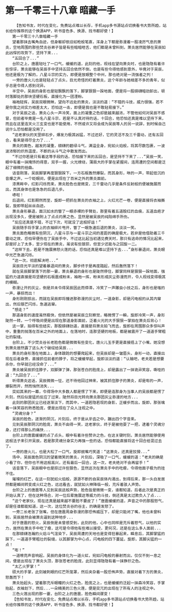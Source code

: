 # 第一千零三十八章 暗藏一手
        【告知书友，时代在变化，免费站点难以长存，手机app多书源站点切换看书大势所趋，站长给你推荐的这个换源APP，听书音色多、换源、找书都好使！】
       第一千零三十八章暗藏一手
       望着那抹去嘴角血迹，但身躯却依旧如枪般笔直，浑身上下都是弥漫着一股凌厉气息的萧炎，空地周围的那些焚炎谷弟子皆是有些暗暗咂舌，他们都是未曾料到，萧炎居然能够在吴辰如此凶悍的攻势下，坚持下来...
       “五回合了...”
       台阶之上，唐震轻吐了一口气，缓缓的道，此刻的他，视线在望向萧炎时，也是隐隐有着许些惊讶，萧炎能够在吴辰手中坚持五回合依然不倒，也是有些令得他感到意外，毕竟对于吴辰，他还是极为了解的，八星斗宗的实力，即便是放眼整个中州，那也绝对是一流强者之列！
       一旁的唐火儿也是轻轻点了点头，目光奇怪的盯着萧炎，这个年龄与她相差不多的青年，似乎总是令得人感到诧异。
       半空中，吴辰的身影也是轻飘飘的落下，脚掌狠狠一跺地面，便是将一股磅礴暗劲卸出，顿时落脚处的那块坚硬石板，直接化为一团湮粉。
       袖袍轻挥，吴辰双眼微眯，望向不远处的萧炎，淡淡的道：“不错的斗技，威力很强，若不是你我之间实力相差太大，恐怕这一击，即便是我也是不敢轻易接下。”
       对于吴辰之话，萧炎心头一声冷笑，面上的凝重之色却是越来越浓，不管他如何对吴辰不感冒，但前者毕竟是一名八星斗宗，若是不认真对待的话，十回合，他恐怕还真是难以坚持下来，而且在这里连天火三玄变也是不能使用，不然或许又将会成为吴辰等人的另一说辞，到时候自己说什么恐怕都是没用了。
       “这老家伙的天罡碎石步，爆发力极其凶猛，不过还好，它的灵活不及三千雷动，还有五回合，看来是得尽全力了...”
       萧炎的面色，越发的凝重，磅礴的碧绿斗气，满溢全身，宛如火焰般，将其尽数包裹，一波波浓郁的炽热温度，不断的从斗气之中散发而出。
       “不过你若是只有着这等手段的话，恐怕接下来的五回合，是坚持不下来了...”吴辰一笑，眼中有着一抹掩饰的得意，双手一握，火光缭绕，蒲扇大的手掌在紧握间，连周遭的空间都是泛起了细微的扭曲。
       话音刚落，吴辰脚掌再度狠狠跺下，一方石板轰然爆裂，而其身形，咻的一声，带起低沉的音爆之声，一个眨眼间，便是出现在了百米之外的萧炎面前。
       漆黑眸中，红影闪烁而来，萧炎脸色也是微变，三千雷动几乎是条件反射般的便被施展而出，而其身体也是急急的后退几步。
       哧啦！
       后退间，红影期然而至，旋即一把抓在萧炎的衣袖之上，火红光芒一卷，便是直接将衣袖撕裂，旋即带起丝丝血迹。
       萧炎身形暴退，面沉如水的瞥了一眼赤裸的手臂处，那里有着五道殷红的血痕，五道血疤才出现没多久，便是被附上了点点灼黑之色，显然是被吴辰的纯阳绵手所伤。
       “反应还真是不错，不过下次，可就没了这般好运！”
       吴辰随手将手掌上的衣袖碎片甩开，瞥了一眼急速后退的萧炎，淡淡一笑。
       萧炎面色略微有些阴沉，八星斗宗与一星斗宗之间的差距的确是极大，若非是他借助着三千雷动之效，恐怕早便伤在了吴辰手中，不过这比起当初遇见费天时，那只有逃命的情况比起来，却是好上了太多，至少现在的萧炎，虽说有些狼狈，但至少还能与之回旋一二。
       “这样下去，若是不施展佛怒火莲的话，恐怕还真是难以坚持下去...”身形暴退间，萧炎眼中光芒急速闪烁。
       “这一次，彻底解决吧...”
       吴辰目光平淡的望着暴退间的萧炎，脚步终于是再度踏起，然后轰然落下！
       就在吴辰脚掌落下的那一霎，萧炎暴退的身形也是陡然停住，脚掌同样是狠狠一跺地面，强猛的力道直接是将坚硬的石板震成粉末，袖袍一挥，粉末形成灰尘弥漫而开，令人视线变得极其的模糊。
       弥漫让开的灰尘，倒是并未令得吴辰因此而停滞，冷笑了一声雕虫小技之后，身形也是嗤的一声，暴掠而出！
       身形刚刚掠出，而就在吴辰即将撞进那弥漫的灰尘时，一道身影，却是闪电般的从其内窜出，然后银芒闪烁，急速逃窜。
       “想走？”
       那道身影的速度虽然极快，但依然是被吴辰立刻察觉，略微愣了一瞬，旋即冷笑一声，身形陡然一转，一个呼吸间便是出现在那道身影面前，泛着火光的大手狠狠一掌拍在萧炎后背心！
       这一掌，拍得有些结实，那股磅礴劲道，直接是将萧炎拍飞而去，旋即在周围那众多惊叫声中，重重的抛落在百米之外的地面上，在落地时，连那坚硬的地板，都是被震开了一道道手臂粗壮的裂缝。
       台阶上，不少焚炎谷长老脸色都是微微有些变化，唐火儿玉手更是直接捂上了小嘴，她没想到萧炎居然露了这么大个破绽给吴辰...
       萧炎的身形落在地面上，身体踉跄的想要爬起来，但吴辰却是一皱眉头，身形一动，直接出现在后者身旁，直接抓住前者的脖子，将之缓缓举起，旋即淡淡的道：“认输吧，老夫若是想要杀你，你早就已经没命了...”
       萧炎被吴辰抓住脖子，双脚弹了弹，那张苍白的脸庞上，却是露出了一抹诡异笑容，嘶哑的道：“九回合了...”
       听得萧炎这话，吴辰微微一怔，还不待他回过神来，被其抓住脖子的萧炎，却是嘭的一声，爆裂而开，然而悄然消失...
       突如其来的一幕，令得场中大多数人都是愣了下来，即便是连那身为当事人的吴辰都是愣了片刻，然后似是猛的反应了过来，陡然将目光转向萧炎那团灰尘弥漫的地方...
       此刻的那团灰尘已经逐渐淡下，而其中，一道若隐若现的身影，正缓步而出，旋即，那张噙着一抹笑容的熟悉脸庞，便是出现在了众人注视之中。
       “灵魂分身？”
       吴辰的脸色，逐渐的阴沉，片刻后，终于是从牙齿之中，蹦出四个字音来。
       见到吴辰那阴沉的脸庞，萧炎不由得一笑，这老家伙，终于是被他耍了一把，逮着个灵魂分身，还打得那么的痛快...
       台阶上的唐震缓缓的点了点头，眼中有着许些赞许之色，在这关键时刻，萧炎居然能够使用这般法子来引开吴辰，若是那灵魂分身实力再强一些的话，恐怕都能直接将这十回合给混过去了。
       一旁的唐火儿，也是大松了一口气，旋即抿嘴巧笑道：“这萧炎，还真是狡猾...”
       场中，吴辰面色阴沉的望着微笑的萧炎，片刻后，深吸了一口气，缓缓的道：“老夫的确是小看了你，但你也不用这般高兴，还有最后一回合，这一次，老夫绝对不会再留手！”
       话音落下，吴辰眼中也是掠过许些狠色，显然这次在萧炎手中的吃瘪，令得他面子极为的挂不住。
       璀璨的红芒，在这一刻犹如火焰般，源源不断的自吴辰体内涌出，到得后来，那一头白发居然都是瞬间转变成火红之色，远远看去，就犹如火神降临一般，充斥着骇人声势。
       台阶之上的唐震等人见到吴辰这般声势，脸色皆是微微一变，谁都知道，后者此次是真正的开始认真了，但在这种场合，对一位后辈施展这等威力的斗技，倒还真是太过欺负人了点...
       “这个老家伙，现在还真是越来越不要脸不要皮了！”唐震缓缓的道，声音之中的那股怒气，却是任谁都能知道，这一次，这位焚炎谷的谷主，的确是发怒了。
       一旁二长老张了张嘴，但在唐震周身弥漫的那恐怖威压下，却是只能闭了嘴，他也未曾料到，吴辰居然会被萧炎逼到这种地步...
       对于唐震的怒火，吴辰倒是未曾感受到，此刻的他，心中也同样是充斥着怒气，以他的实力，居然在萧炎手中吃了瘪，这可是令得他有些难以接受，更何况，还是在这么多人面前...
       在那磅礴浩瀚的火焰斗气渲染下，吴辰周遭的天地也是变得狂暴起来，瞬息后，其脚掌猛的跺下，一道道手臂粗壮的裂缝，以其脚掌为中心点，闪电般的四下蔓延，旋即，其脚尖猛的一点！
       “嘭！”
       一道嘹亮声音响起，吴辰的身体化为一道火虹，宛如闪电般的暴射而出，仅仅不到一息之间，便是出现在了萧炎头顶，那张苍老的脸庞，此刻显得隐隐有着一抹狰狞之色。
       “太乙火罗掌！”
       硕大的手掌，此刻被刺眼的红芒所笼罩，然后夹杂着一股恐怖声势，直接对着下方的萧炎，怒轰而下！
       萧炎抬起头，望着那充斥眼瞳的火红之色，脸庞之上，也是缓缓的泛起一抹森冷笑容，手掌抬起，衣袖划下，然后...一朵精美的三色火莲，便是突兀的出现在了所有人的注视之中。
       三色火莲出现的那一霎，台阶之上的唐震，脸色瞬间骤变！
       【告知书友，时代在变化，免费站点难以长存，手机app多书源站点切换看书大势所趋，站长给你推荐的这个换源APP，听书音色多、换源、找书都好使！】
